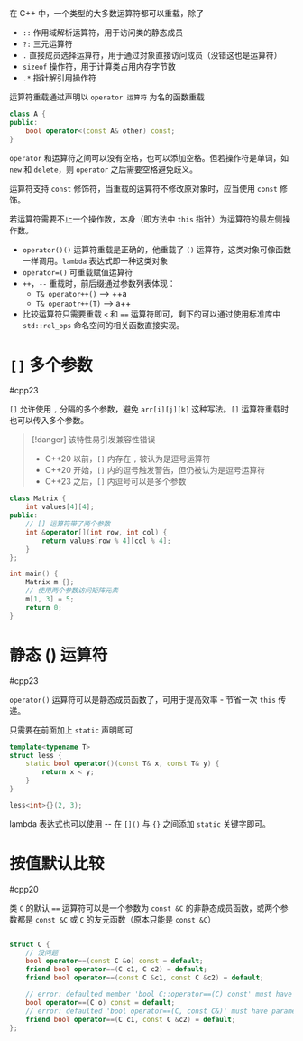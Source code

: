 在 C++ 中，一个类型的大多数运算符都可以重载，除了
* `::` 作用域解析运算符，用于访问类的静态成员
* `?:` 三元运算符
* `.` 直接成员选择运算符，用于通过对象直接访问成员（没错这也是运算符）
* `sizeof` 操作符，用于计算类占用内存字节数
* `.*` 指针解引用操作符

运算符重载通过声明以 `operator 运算符` 为名的函数重载

```c++
class A {
public:
    bool operator<(const A& other) const;
}
```

`operator` 和运算符之间可以没有空格，也可以添加空格。但若操作符是单词，如 `new` 和 `delete`，则 `operator` 之后需要空格避免歧义。

运算符支持 `const` 修饰符，当重载的运算符不修改原对象时，应当使用 `const` 修饰。

若运算符需要不止一个操作数，本身（即方法中 `this` 指针）为运算符的最左侧操作数。
* `operator()()` 运算符重载是正确的，他重载了 `()` 运算符，这类对象可像函数一样调用。`lambda` 表达式即一种这类对象
* `operator=()` 可重载赋值运算符
* `++`，`--` 重载时，前后缀通过参数列表体现：
    * `T& operator++()` --> ++a
    * `T& operaotr++(T)` --> a++
* 比较运算符只需要重载 `<` 和 `==` 运算符即可，剩下的可以通过使用标准库中 `std::rel_ops` 命名空间的相关函数直接实现。
# `[]` 多个参数
#cpp23

`[]` 允许使用 `,` 分隔的多个参数，避免 `arr[i][j][k]` 这种写法。`[]` 运算符重载时也可以传入多个参数。

> [!danger] 该特性易引发兼容性错误
> - C++20 以前，`[]` 内存在 `,` 被认为是逗号运算符
> - C++20 开始，`[]` 内的逗号触发警告，但仍被认为是逗号运算符
> - C++23 之后，`[]` 内逗号可以是多个参数

```cpp
class Matrix {
    int values[4][4];
public:
    // [] 运算符带了两个参数
    int &operator[](int row, int col) {
        return values[row % 4][col % 4];
    }
};

int main() {
    Matrix m {};
    // 使用两个参数访问矩阵元素
    m[1, 3] = 5;
    return 0;
}
```
# 静态 () 运算符
#cpp23

`operator()` 运算符可以是静态成员函数了，可用于提高效率 - 节省一次 `this` 传递。

只需要在前面加上 `static` 声明即可

```c++
template<typename T>
struct less {
    static bool operator()(const T& x, const T& y) {
        return x < y;
    }
}

less<int>{}(2, 3);
```

lambda 表达式也可以使用 -- 在 `[]()` 与 `{}` 之间添加 `static` 关键字即可。
# 按值默认比较
#cpp20 

类 `C` 的默认 `==` 运算符可以是一个参数为 `const &C` 的非静态成员函数，或两个参数都是 `const &C` 或 `C` 的友元函数（原本只能是 `const &C`）

```c++

struct C {
    // 没问题
    bool operator==(const C &o) const = default;
    friend bool operator==(C c1, C c2) = default;
    friend bool operator==(const C &c1, const C &c2) = default;

    // error: defaulted member 'bool C::operator==(C) const' must have parameter type 'const C&'
    bool operator==(C o) const = default;
    // error: defaulted 'bool operator==(C, const C&)' must have parameters of either type 'const C&' or 'C', not both
    friend bool operator==(C c1, const C &c2) = default;
};
```
